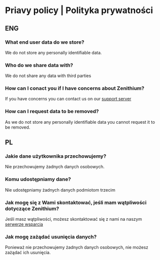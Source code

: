 # Priavy policy | Polityka prywatności

## ENG

### What end user data do we store?
We do not store any personally identifiable data.

### Who do we share data with?
We do not share any data with third parties

### How can I conact you if I have concerns about Zenithium?
If you have concerns you can contact us on our [support server](https://discord.gg/Kz6KDxCfH6)

### How can I request data to be removed?
As we do not store any personally identifiable data you cannot request it to be removed.

## PL

### Jakie dane użytkownika przechowujemy?
Nie przechowujemy żadnych danych osobowych.

### Komu udostępniamy dane?
Nie udostępniamy żadnych danych podmiotom trzecim

### Jak mogę się z Wami skontaktować, jeśli mam wątpliwości dotyczące Zenithium?
Jeśli masz wątpliwości, możesz skontaktować się z nami na naszym [serwerze wsparcia](https://discord.gg/Kz6KDxCfH6)

### Jak mogę zażądać usunięcia danych?
Ponieważ nie przechowujemy żadnych danych osobowych, nie możesz zażądać ich usunięcia.